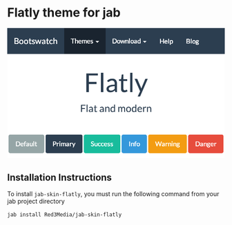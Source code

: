 # Flatly theme for jab
![flatly screenshot](thumbnail.png)

## Installation Instructions
To install `jab-skin-flatly`, you must run the following command from your jab project directory

    jab install Red3Media/jab-skin-flatly

